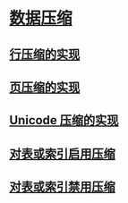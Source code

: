 # [数据压缩](data-compression.md)
## [行压缩的实现](row-compression-implementation.md)
## [页压缩的实现](page-compression-implementation.md)
## [Unicode 压缩的实现](unicode-compression-implementation.md)
## [对表或索引启用压缩](enable-compression-on-a-table-or-index.md)
## [对表或索引禁用压缩](disable-compression-on-a-table-or-index.md)
